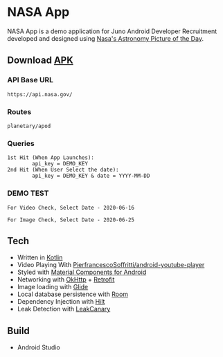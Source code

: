 # NASA App

NASA App is a demo application for Juno Android Developer Recruitment developed and designed using [Nasa's Astronomy Picture of the Day](https://apod.nasa.gov/apod/).

## Download [APK](https://github.com/nitish9t7/NASA-App/raw/359723095795a490888f38cb566930a144d97d42/app/build/outputs/apk/debug/app-debug.apk)

### API Base URL
    https://api.nasa.gov/
### Routes
    planetary/apod

### Queries
	1st Hit (When App Launches): 
	        api_key = DEMO_KEY
	2nd Hit (When User Select the date):
	        api_key = DEMO_KEY & date = YYYY-MM-DD
### DEMO TEST
    For Video Check, Select Date - 2020-06-16
    
    For Image Check, Select Date - 2020-06-25
    
    
## Tech
- Written in [Kotlin](https://kotlinlang.org/)
- Video Playing With [PierfrancescoSoffritti/android-youtube-player](https://github.com/PierfrancescoSoffritti/android-youtube-player)
- Styled with [Material Components for Android](https://github.com/material-components/material-components-android)
- Networking with [OkHttp](https://square.github.io/okhttp/) + [Retrofit](https://square.github.io/retrofit/)
- Image loading with [Glide](https://bumptech.github.io/glide/)
- Local database persistence with [Room](https://developer.android.com/topic/libraries/architecture/room)
- Dependency Injection with [Hilt](https://dagger.dev/hilt/)
- Leak Detection with [LeakCanary](https://square.github.io/leakcanary/)

## Build
- Android Studio
